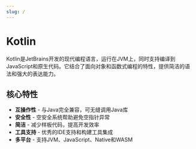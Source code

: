 ```yaml
---
slug: /
---
```


# Kotlin

Kotlin是JetBrains开发的现代编程语言，运行在JVM上，同时支持编译到JavaScript和原生代码。它结合了面向对象和函数式编程的特性，提供简洁的语法和强大的表达能力。

## 核心特性

- **互操作性** - 与Java完全兼容，可无缝调用Java库
- **安全性** - 空安全系统帮助避免空指针异常
- **简洁** - 减少样板代码，提高开发效率
- **工具支持** - 优秀的IDE支持和构建工具集成
- **多平台** - 支持JVM、JavaScript、Native和WASM 